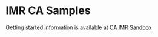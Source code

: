 # IMR CA Samples

Getting started information is available at [CA IMR Sandbox](http://imrcasdk.maxird.com)
